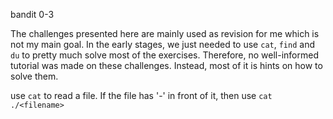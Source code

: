 bandit 0-3

The challenges presented here are mainly used as revision for me which is not my main goal.
In the early stages, we just needed to use `cat`, `find` and `du` to pretty much solve most of the exercises. 
Therefore, no well-informed tutorial was made on these challenges. Instead, most of it is hints on how to solve them.

use `cat` to read a file. If the file has '-' in front of it, then use `cat ./<filename>`
